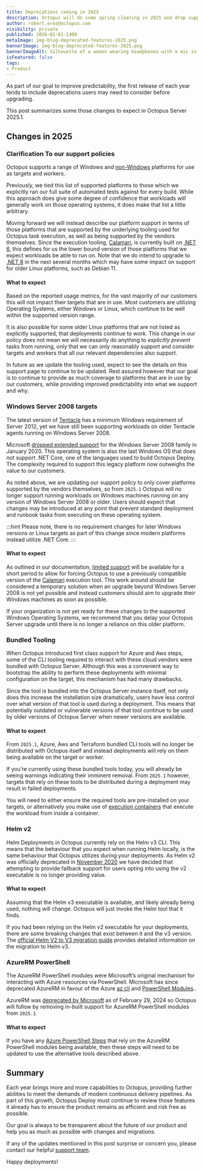 ```yaml
---
title: Deprecations coming in 2025
description: Octopus will do some spring cleaning in 2025 and drop support for outdated features. Learn which ones and why.
author: robert.erez@octopus.com
visibility: private
published: 2026-01-01-1400
metaImage: img-blog-deprecated-features-2025.png
bannerImage: img-blog-deprecated-features-2025.png
bannerImageAlt: Silhouette of a woman wearing headphones with a mic in an Octopus branded tee holding a tablet.
isFeatured: false
tags: 
- Product
---
```


As part of our goal to improve predictability, the first release of each year tends to include deprecations users may need to consider before upgrading.

This post summarizes some those changes to expect in Octopus Server 2025.1.

## Changes in 2025

### Clarification To our support policies
Octopus supports a range of Windows and [non-Windows](https://octopus.com/docs/infrastructure/deployment-targets/linux#supported-distributions) platforms for use as targets and workers.

 Previously, we tied this list of supported platforms to those which we explicitly ran our full suite of automated tests against for every build. While this approach does give some degree of confidence that workloads _will_ generally work on those operating systems, it does make that list a little arbitrary. 
 
 Moving forward we will instead describe our platform support in terms of those platforms that are supported by the underlying tooling used for Octopus task execution, as well as being supported by the vendors themselves. Since the execution tooling, [Calamari](https://octopus.com/docs/octopus-rest-api/calamari), is currently built on [.NET 6](https://github.com/dotnet/core/blob/main/release-notes/6.0/supported-os.md#linux), this defines for us the lower bound version of those platforms that we expect workloads be able to run on. Note that we do intend to upgrade to [.NET 8](https://github.com/dotnet/core/blob/main/release-notes/8.0/supported-os.md#linux) in the next several months which may have some impact on support for older Linux platforms, such as Debian 11.

#### What to expect
Based on the reported usage metrics, for the vast majority of our customers this will not impact their targets that are in use. Most customers are utilizing Operating Systems, either Windows or Linux, which continue to be well within the supported version range.

It is also possible for some older Linux platforms that are not listed as explicitly supported, that deployments continue to work. This change in our policy does not mean we will necessarily do anything to _explicitly prevent_ tasks from running, only that we can only reasonably support and consider targets and workers that all our relevant dependencies also support. 

In future as we update the tooling used, expect to see the details on this support page to continue to be updated. Rest assured however that our goal is to continue to provide as much coverage to platforms that are in use by our customers, while providing  improved predictability into what we support and why.

### Windows Server 2008 targets

The latest version of [Tentacle](https://octopus.com/docs/infrastructure/deployment-targets/tentacle/windows/requirements#windows-server) has a minimum Windows requirement of Server 2012, yet we have still been supporting workloads on older Tentacle agents running on Windows Server 2008. 

Microsoft [dropped extended support](https://learn.microsoft.com/en-us/lifecycle/products/windows-server-2008) for the Windows Server 2008 family in January 2020. This operating system is also the last Windows OS that does not support .NET Core, one of the languages used to build Octopus Deploy. The complexity required to support this legacy platform now outweighs the value to our customers.

As noted above, we are updating our support policy to only cover platforms supported by the vendors themselves, so from `2025.1` Octopus will no longer support running workloads on Windows machines running on any version of Windows Server 2008 or older. Users should expect that changes may be introduced at any point that prevent standard deployment and runbook tasks from executing on these operating system.

:::hint
Please note, there is no requirement changes for later Windows versions or Linux targets as part of this change since modern platforms instead utilize .NET Core.
:::

#### What to expect
As outlined in our documentation, [limited support](https://octopus.com/docs/infrastructure/deployment-targets/tentacle/windows#windows-server-2008-limited-support) will be available for a short period to allow for forcing Octopus to use a previously compatible version of the [Calamari](https://octopus.com/docs/octopus-rest-api/calamari) execution tool. This work around should be considered a temporary solution when an upgrade beyond Windows Server 2008 is not yet possible and instead customers should aim to upgrade their Windows machines as soon as possible.

If your organization is not yet ready for these changes to the supported Windows Operating Systems, we recommend that you delay your Octopus Server upgrade until there is no longer a reliance on this older platform.

### Bundled Tooling
When Octopus introduced first class support for Azure and Aws steps, some of the CLI tooling required to interact with these cloud vendors were bundled with Octopus Server. Although this was a convenient way to bootstrap the ability to perform these deployments with minimal configuration on the target, this mechanism has had many drawbacks.

Since the tool is bundled into the Octopus Server instance itself, not only does this increase the installation size dramatically, users have less control over what version of that tool is used during a deployment. This means that potentially outdated or vulnerable versions of that tool continue to be used by older versions of Octopus Server when newer versions are available. 

#### What to expect
From `2025.1`, Azure, Aws and Terraform bundled CLI tools will no longer be distributed with Octopus itself and instead deployments will rely on them being available on the target or worker.

If you’re currently using these bundled tools today, you will already be seeing warnings indicating their imminent removal. From `2025.1` however, targets that rely on these tools to be distributed during a deployment may result in failed deployments.

You will need to either ensure the required tools are pre-installed on your targets, or alternatively you make use of [execution containers](https://octopus.com/docs/projects/steps/execution-containers-for-workers) that execute the workload from inside a container.

### Helm v2
Helm Deployments in Octopus currently rely on the Helm v3 CLI. This means that the behaviour that you expect when running Helm locally, is the same behaviour that Octopus utilizes during your deployments. As Helm v2 was officially deprecated in [November 2020](https://helm.sh/blog/helm-v2-deprecation-timeline/) we have decided that attempting to provide fallback support for users opting into using the v2 executable is no longer providing value.

#### What to expect
Assuming that the Helm v3 executable is available, and likely already being used, nothing will change. Octopus will just invoke the Helm tool that it finds. 

If you had been relying on the Helm v2 executable for your deployments, there are some breaking changes that exist between it and the v3 version. The [official Helm V2 to V3 migration guide](https://helm.sh/docs/topics/v2_v3_migration/) provides detailed information on the migration to Helm v3. 

### AzureRM PowerShell
The AzureRM PowerShell modules were Microsoft’s original mechanism for interacting with Azure resources via PowerShell. Microsoft has since deprecated AzureRM in favour of the Azure [az cli](https://learn.microsoft.com/en-us/cli/azure/) and [PowerShell Modules](https://learn.microsoft.com/en-us/powershell/azure/new-azureps-module-az?view=azps-13.0.0)..

AzureRM was [deprecated by Microsoft](https://learn.microsoft.com/en-us/powershell/azure/azurerm-retirement-overview) as of February 29, 2024 so Octopus will follow by removing in-built support for AzureRM PowerShell modules from `2025.1`

#### What to expect
If you have any [Azure PowerShell Steps](https://octopus.com/docs/deployments/azure/running-azure-powershell) that rely on the AzureRM PowerShell modules being available, then these steps will need to be updated to use the alternative tools described above.

## Summary
Each year brings more and more capabilities to Octopus, providing further abilities to meet the demands of modern continuous delivery pipelines. As part of this growth, Octopus Deploy must continue to review those features it already has to ensure the product remains as efficient and risk free as possible.

Our goal is always to be transparent about the future of our product and help you as much as possible with changes and migrations.

If any of the updates mentioned in this post surprise or concern you, please contact our helpful [support team](mailto:support@octopus.com).

Happy deployments!